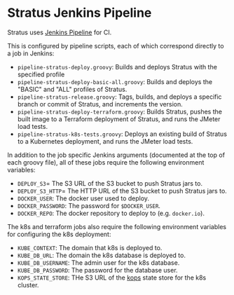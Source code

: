 # Stratus Jenkins Pipeline 

Stratus uses [Jenkins Pipeline](https://jenkins.io/doc/book/pipeline/) for CI.

This is configured by pipeline scripts, each of which correspond directly to a job in Jenkins:

* `pipeline-stratus-deploy.groovy`: Builds and deploys Stratus with the specified profile
* `pipeline-stratus-deploy-basic-all.groovy`: Builds and deploys the "BASIC" and "ALL" profiles of Stratus.
* `pipeline-stratus-release.groovy`: Tags, builds, and deploys a specific branch or commit of Stratus, and increments the version.
* `pipeline-stratus-deploy-terraform.groovy`: Builds Stratus, pushes the built image to a Terraform deployment of Stratus, and runs the JMeter load tests.
* `pipeline-stratus-k8s-tests.groovy`: Deploys an existing build of Stratus to a Kubernetes deployment, and runs the JMeter load tests.

In addition to the job specific Jenkins arguments (documented at the top of each groovy file), all of these jobs require the following environment variables:

* `DEPLOY_S3`= The S3 URL of the S3 bucket to push Stratus jars to.
* `DEPLOY_S3_HTTP`= The HTTP URL of the S3 bucket to push Stratus jars to.
* `DOCKER_USER`: The docker user used to deploy.
* `DOCKER_PASSWORD`: The password for `$DOCKER_USER`.
* `DOCKER_REPO`: The docker repository to deploy to (e.g. `docker.io`).

The k8s and terraform jobs also require the following environment variables for configuring the k8s deployment:

* `KUBE_CONTEXT`: The domain that k8s is deployed to.
* `KUBE_DB_URL`: The domain the k8s database is deployed to.
* `KUBE_DB_USERNAME`: The admin user for the k8s database.
* `KUBE_DB_PASSWORD`: The password for the database user.
* `KOPS_STATE_STORE`: THe S3 URL of the [kops](https://github.com/kubernetes/kops) state store for the k8s cluster.